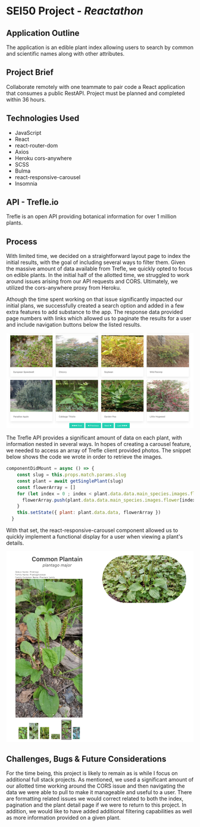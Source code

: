 # SEI50 Project - ***Reactathon***

## Application Outline
The application is an edible plant index allowing users to search by common and scientific names along with other attributes.

## Project Brief
Collaborate remotely with one teammate to pair code a React application that consumes a public RestAPI. Project must be planned and completed within 36 hours.

## Technologies Used
* JavaScript
* React
* react-router-dom
* Axios
* Heroku cors-anywhere
* SCSS
* Bulma
* react-responsive-carousel
* Insomnia

## API - Trefle.io
Trefle is an open API providing botanical information for over 1 million plants.

## Process
With limited time, we decided on a straightforward layout page to index the initial results, with the goal of including several ways to filter them. Given the massive amount of data available from Trefle, we quickly opted to focus on edible plants. In the initial half of the allotted time, we struggled to work around issues arising from our API requests and CORS. Ultimately, we utilized the cors-anywhere proxy from Heroku.

Athough the time spent working on that issue significantly impacted our initial plans, we successfully created a search option and added in a few extra features to add substance to the app. The response data provided page numbers with links which allowed us to paginate the results for a user and include navigation buttons below the listed results.

<div align='center'>
  <img src='./images/page.jpg'>
</div>

The Trefle API provides a significant amount of data on each plant, with information nested in several ways. In hopes of creating a carousel feature, we needed to access an array of Trefle client provided photos. The snippet below shows the code we wrote in order to retrieve  the images.

```javascript
componentDidMount = async () => {
    const slug = this.props.match.params.slug
    const plant = await getSinglePlant(slug)
    const flowerArray = []
    for (let index = 0 ; index < plant.data.data.main_species.images.flower.length; index++) {
      flowerArray.push(plant.data.data.main_species.images.flower[index].image_url)
    }
    this.setState({ plant: plant.data.data, flowerArray })
  }
```

With that set, the react-responsive-carousel component allowed us to quickly implement a functional display for a user when viewing a plant's details.

<div align='center'>
  <img src='./images/show.jpg'>
</div>

## Challenges, Bugs & Future Considerations

For the time being, this project is likely to remain as is while I focus on additional full stack projects. As mentioned, we used a significant amount of our allotted time working around the CORS issue and then navigating the data we were able to pull to make it manageable and useful to a user. There are formatting related issues we would correct related to both the index, pagination and the plant detail page if we were to return to this project. In addition, we would like to have added additional filtering capabilities as well as more information provided on a given plant.

